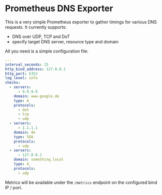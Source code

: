 # Prometheus DNS Exporter

This is a very simple Prometheus exporter to gather timings for various DNS requests. It currently supports:

- DNS over UDP, TCP and DoT
- specify target DNS server, resource type and domain

All you need is a simple configuration file:

```yaml
---
interval_seconds: 15
http_bind_address: 127.0.0.1
http_port: 5353
log_level: info
checks:
  - servers:
      - 9.9.9.9
    domain: www.google.de
    type: A
    protocols:
      - dot
      - tcp
      - udp
  - servers:
      - 1.1.1.1
    domain: de
    type: SOA
    protocols:
      - udp
  - servers:
      - 127.0.0.1
    domain: something.local
    type: A
    protocols:
      - udp
```

Metrics will be available under the `/metrics` endpoint on the configured bind IP / port.